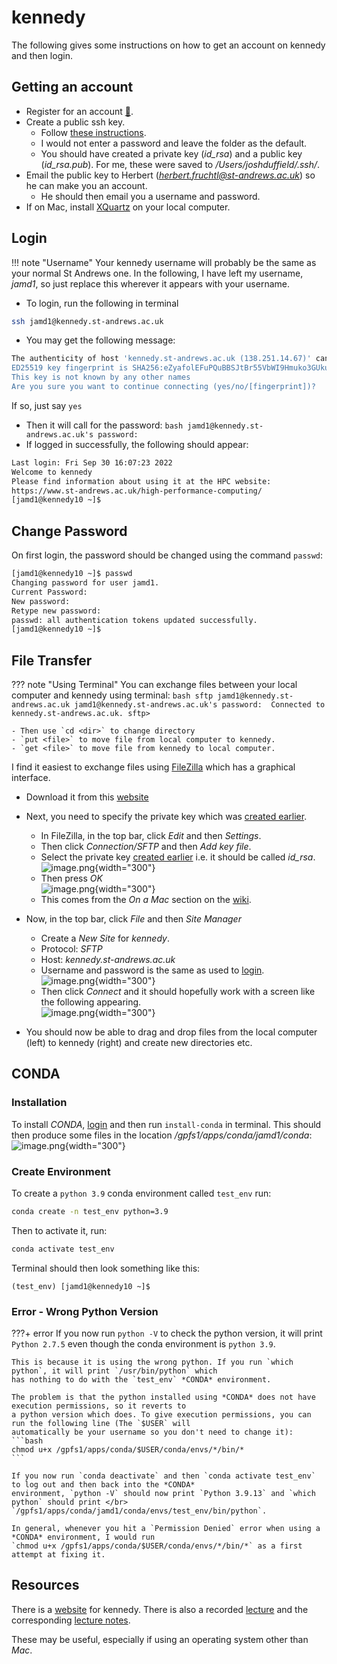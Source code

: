 # kennedy
The following gives some instructions on how to get an account on kennedy and then login.
## Getting an account
- Register for an account [🔗](https://www.st-andrews.ac.uk/high-performance-computing/register/access.htm).
- Create a public ssh key.
    - Follow [these instructions](https://www.siteground.co.uk/kb/how_to_generate_an_ssh_key_pair_in_mac_os/).
    - I would not enter a password and leave the folder as the default.
    - You should have created a private key (*id_rsa*) and a public key (*id_rsa.pub*). For me, these were saved to 
    */Users/joshduffield/.ssh/*.
- Email the public key to Herbert (*herbert.fruchtl@st-andrews.ac.uk*) so he can make you an account.
    - He should then email you a username and password.
- If on Mac, install [XQuartz](https://www.xquartz.org/) on your local computer.

## Login
!!! note "Username"
	Your kennedy username will probably be the same as your normal St Andrews one. In the following, I have left 
	my username, *jamd1*, so just replace this wherever it appears with your username.

- To login, run the following in terminal
```bash
ssh jamd1@kennedy.st-andrews.ac.uk
```
- You may get the following message:
```bash
The authenticity of host 'kennedy.st-andrews.ac.uk (138.251.14.67)' can't be established.
ED25519 key fingerprint is SHA256:eZyafolEFuPQuBBSJtBr55VbWI9Hmuko3GUkuV0vfaw.
This key is not known by any other names
Are you sure you want to continue connecting (yes/no/[fingerprint])?
```
If so, just say `yes`
- Then it will call for the password:
      ```bash
      jamd1@kennedy.st-andrews.ac.uk's password:
      ```
- If logged in successfully, the following should appear:
```bash
Last login: Fri Sep 30 16:07:23 2022
Welcome to kennedy
Please find information about using it at the HPC website:
https://www.st-andrews.ac.uk/high-performance-computing/
[jamd1@kennedy10 ~]$
```

## Change Password
On first login, the password should be changed using the command `passwd`:
```bash
[jamd1@kennedy10 ~]$ passwd
Changing password for user jamd1.
Current Password: 
New password: 
Retype new password: 
passwd: all authentication tokens updated successfully.
[jamd1@kennedy10 ~]$ 
```

## File Transfer
??? note "Using Terminal"
    You can exchange files between your local computer and kennedy using terminal:
    ```bash
    sftp jamd1@kennedy.st-andrews.ac.uk
    jamd1@kennedy.st-andrews.ac.uk's password: 
    Connected to kennedy.st-andrews.ac.uk.
    sftp> 
    ```

    - Then use `cd <dir>` to change directory
    - `put <file>` to move file from local computer to kennedy.
    - `get <file>` to move file from kennedy to local computer.

I find it easiest to exchange files using [FileZilla](https://filezilla-project.org/) which has a graphical interface.

- Download it from this [website](https://filezilla-project.org/download.php?type=client#close)
- Next, you need to specify the private key which was [created earlier](#getting-an-account).
    - In FileZilla, in the top bar, click *Edit* and then *Settings*.
    - Then click *Connection/SFTP* and then *Add key file*.
    - Select the private key [created earlier](#getting-an-account) i.e. it should be called *id_rsa*. <br>
    ![image.png](../images/hpc_basics/kennedy/private_key.png){width="300"}
    - Then press *OK* <br>
    ![image.png](../images/hpc_basics/kennedy/private_key_confirm.png){width="300"}
    - This comes from the *On a Mac* section on the [wiki](https://wiki.filezilla-project.org/Howto#On_a_Mac). 

- Now, in the top bar, click *File* and then *Site Manager*
    - Create a *New Site* for *kennedy*.
    - Protocol: *SFTP*
    - Host: *kennedy.st-andrews.ac.uk*
    - Username and password is the same as used to [login](#login). <br>
    ![image.png](../images/hpc_basics/kennedy/site_manager.png){width="300"}
    - Then click *Connect* and it should hopefully work with a screen like the following appearing. <br>
    ![image.png](../images/hpc_basics/kennedy/connect.png){width="300"}
- You should now be able to drag and drop files from the local computer (left) to kennedy (right) and create new 
directories etc.

## CONDA
### Installation
To install *CONDA*, [login](#login) and then run `install-conda` in terminal.
This should then produce some files in the location */gpfs1/apps/conda/jamd1/conda*: <br>
 ![image.png](../images/hpc_basics/kennedy/conda.png){width="300"}

### Create Environment
To create a `python 3.9` conda environment called `test_env` run:
```bash
conda create -n test_env python=3.9
```
Then to activate it, run:
```bash
conda activate test_env
```
Terminal should then look something like this:
```
(test_env) [jamd1@kennedy10 ~]$
```
### Error - Wrong Python Version
???+ error
    If you now run `python -V` to check the python version, it will print `Python 2.7.5` even though the conda 
    environment is `python 3.9`.
    
    This is because it is using the wrong python. If you run `which python`, it will print `/usr/bin/python` which 
    has nothing to do with the `test_env` *CONDA* environment.
    
    The problem is that the python installed using *CONDA* does not have execution permissions, so it reverts to 
    a python version which does. To give execution permissions, you can run the following line (The `$USER` will 
    automatically be your username so you don't need to change it):
    ```bash
    chmod u+x /gpfs1/apps/conda/$USER/conda/envs/*/bin/*
    ```

    If you now run `conda deactivate` and then `conda activate test_env` to log out and then back into the *CONDA* 
    environment, `python -V` should now print `Python 3.9.13` and `which python` should print </br>
    `/gpfs1/apps/conda/jamd1/conda/envs/test_env/bin/python`.

    In general, whenever you hit a `Permission Denied` error when using a *CONDA* environment, I would run 
    `chmod u+x /gpfs1/apps/conda/$USER/conda/envs/*/bin/*` as a first attempt at fixing it.


## Resources
There is a [website](https://www.st-andrews.ac.uk/high-performance-computing/) for kennedy. There is also
a recorded 
[lecture](https://st-andrews.cloud.panopto.eu/Panopto/Pages/Viewer.aspx?id=cfe68199-3d75-42c5-97de-ad3b00f42710)
and the corresponding 
[lecture notes](https://www.st-andrews.ac.uk/assets/university/high-performance-computing/documents/kennedy_intro_June21.pdf).

These may be useful, especially if using an operating system other than *Mac*.
